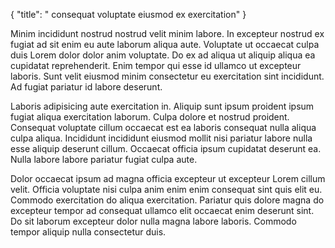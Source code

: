 {
  "title": " consequat voluptate eiusmod ex exercitation"
}

Minim incididunt nostrud nostrud velit minim labore. In excepteur nostrud ex fugiat ad sit enim eu aute laborum aliqua aute. Voluptate ut occaecat culpa duis Lorem dolor dolor anim voluptate. Do ex ad aliqua ut aliquip aliqua ea cupidatat reprehenderit. Enim tempor qui esse id ullamco ut excepteur laboris. Sunt velit eiusmod minim consectetur eu exercitation sint incididunt. Ad fugiat pariatur id labore deserunt.

Laboris adipisicing aute exercitation in. Aliquip sunt ipsum proident ipsum fugiat aliqua exercitation laborum. Culpa dolore et nostrud proident. Consequat voluptate cillum occaecat est ea laboris consequat nulla aliqua culpa aliqua. Incididunt incididunt eiusmod mollit nisi pariatur labore nulla esse aliquip deserunt cillum. Occaecat officia ipsum cupidatat deserunt ea. Nulla labore labore pariatur fugiat culpa aute.

Dolor occaecat ipsum ad magna officia excepteur ut excepteur Lorem cillum velit. Officia voluptate nisi culpa anim enim enim consequat sint quis elit eu. Commodo exercitation do aliqua exercitation. Pariatur quis dolore magna do excepteur tempor ad consequat ullamco elit occaecat enim deserunt sint. Do sit laborum excepteur dolor nulla magna labore laboris. Commodo tempor aliquip nulla consectetur duis.